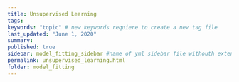```yaml
---
title: Unsupervised Learning
tags:
keywords: "topic" # new keywords requiere to create a new tag file
last_updated: "June 1, 2020"
summary: 
published: true
sidebar: model_fitting_sidebar #name of yml sidebar file withouth extension
permalink: unsupervised_learning.html
folder: model_fitting
---
```

